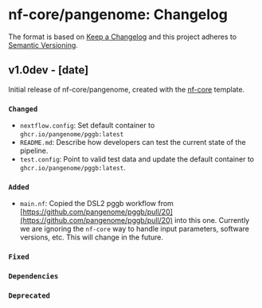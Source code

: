 # nf-core/pangenome: Changelog

The format is based on [Keep a Changelog](https://keepachangelog.com/en/1.0.0/)
and this project adheres to [Semantic Versioning](https://semver.org/spec/v2.0.0.html).

## v1.0dev - [date]

Initial release of nf-core/pangenome, created with the [nf-core](https://nf-co.re/) template.

### `Changed`

- `nextflow.config`: Set default container to `ghcr.io/pangenome/pggb:latest`
- `README.md`: Describe how developers can test the current state of the pipeline.
- `test.config`: Point to valid test data and update the default container to `ghcr.io/pangenome/pggb:latest`.

### `Added`

- `main.nf`: Copied the DSL2 pggb workflow from [https://github.com/pangenome/pggb/pull/20](https://github.com/pangenome/pggb/pull/20) into this one. Currently we are ignoring the `nf-core` way to handle input parameters, software versions, etc. This will change in the future.

### `Fixed`

### `Dependencies`

### `Deprecated`
